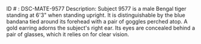 ID # : DSC-MATE-9577
Description: Subject 9577 is a male Bengal tiger standing at 6'3" when standing upright. It is distinguishable by the blue bandana tied around its forehead with a pair of goggles perched atop. A gold earring adorns the subject's right ear. Its eyes are concealed behind a pair of glasses, which it relies on for clear vision.